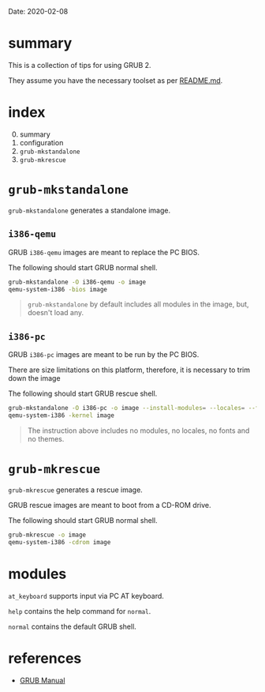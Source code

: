 Date: 2020-02-08

# summary

This is a collection of tips for using GRUB 2.

They assume you have the necessary toolset as per [README.md](README.md).

# index

0. summary
1. configuration
2. `grub-mkstandalone`
3. `grub-mkrescue`

# `grub-mkstandalone`

`grub-mkstandalone` generates a standalone image.

## `i386-qemu`

GRUB `i386-qemu` images are meant to replace the PC BIOS.

The following should start GRUB normal shell.

```sh
grub-mkstandalone -O i386-qemu -o image
qemu-system-i386 -bios image
```

> `grub-mkstandalone` by default includes all modules in the image, but, doesn't load any.

## `i386-pc`

GRUB `i386-pc` images are meant to be run by the PC BIOS.

There are size limitations on this platform, therefore, it is necessary to trim down the image 

The following should start GRUB rescue shell.

```sh
grub-mkstandalone -O i386-pc -o image --install-modules= --locales= --font= --themes=
qemu-system-i386 -kernel image
```

> The instruction above includes no modules, no locales, no fonts and no themes.

# `grub-mkrescue`

`grub-mkrescue` generates a rescue image.

GRUB rescue images are meant to boot from a CD-ROM drive.

The following should start GRUB normal shell.

```sh
grub-mkrescue -o image
qemu-system-i386 -cdrom image
```

# modules

`at_keyboard` supports input via PC AT keyboard.

`help` contains the help command for `normal`.

`normal` contains the default GRUB shell.

# references

- [GRUB Manual](https://www.gnu.org/software/grub/manual/grub/grub.html)
